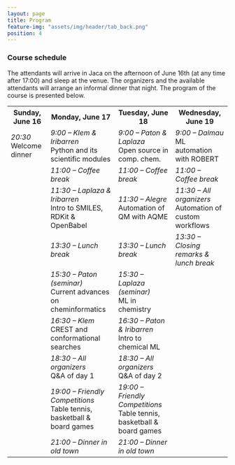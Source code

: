```yaml
---
layout: page
title: Program
feature-img: "assets/img/header/tab_back.png"
position: 4
---
```


### Course schedule

The attendants will arrive in Jaca on the afternoon of June 16th (at any time after 17:00) and sleep at the venue. The organizers and the available attendants will arrange an informal dinner that night. The program of the course is presented below.

<html>
<head>
<style>
#customers {
  border-collapse: collapse;
  width: 100%;
}

#customers td, #customers th {
  border: 1px solid #ddd;
  line-height: 1.5;
}

#customers th {
  text-align: left;
  background-color: #f2f2f2;
}
</style>
</head>
<body>

<table id="customers">
  <tr>
    <th>Sunday, June 16</th>
    <th>Monday, June 17</th>
    <th>Tuesday, June 18</th>
    <th>Wednesday, June 19</th>
  </tr>
  <tr>
    <td><i>20:30</i><br>Welcome dinner</td>
    <td><i>9:00 – Klem & Iribarren</i><br>Python and its scientific modules</td>
    <td><i>9:00 – Paton & Laplaza</i><br>Open source in comp. chem.</td>
    <td><i>9:00 – Dalmau</i><br>ML automation with ROBERT</td>
  </tr>
  <tr>
    <td></td>
    <td><i>11:00 – Coffee break</i></td>
    <td><i>11:00 – Coffee break</i></td>
    <td><i>11:00 – Coffee break</i></td>
  </tr>
  <tr>
    <td></td>
    <td><i>11:30 – Laplaza & Iribarren</i><br>Intro to SMILES, RDKit & OpenBabel</td>
    <td><i>11:30 – Alegre</i><br>Automation of QM with AQME</td>
    <td><i>11:30 – All organizers</i><br>Automation of custom workflows</td>
  </tr>
  <tr>
    <td></td>
    <td><i>13:30 – Lunch break</i></td>
    <td><i>13:30 – Lunch break</i></td>
    <td><i>13:30 – Closing remarks & lunch break</i></td>
  </tr>
  <tr>
    <td></td>
    <td><i>15:30 – Paton (seminar)</i><br>Current advances on cheminformatics</td>
    <td><i>15:30 – Laplaza (seminar)</i><br>ML in chemistry</td>
  </tr>
  <tr>
    <td></td>
    <td><i>16:30 – Klem</i><br>CREST and conformational searches</td>
    <td><i>16:30 – Paton & Iribarren</i><br>Intro to chemical ML</td>
  </tr>
  <tr>
    <td></td>
    <td><i>18:30 – All organizers</i><br>Q&A of day 1</td>
    <td><i>18:30 – All organizers</i><br>Q&A of day 2</td>
  </tr>
  <tr>
    <td></td>
    <td><i>19:00 – Friendly Competitions</i><br>Table tennis, basketball & board games</td>
    <td><i>19:00 – Friendly Competitions</i><br>Table tennis, basketball & board games</td>
  </tr>
  <tr>
    <td></td>
    <td><i>21:00 – Dinner in old town</i></td>
    <td><i>21:00 – Dinner in old town</i></td>
  </tr>
</table>

</body>
</html>

<br>
 

